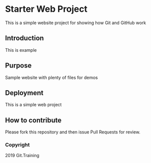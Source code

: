 # Starter Web Project

This is a simple website project for showing how Git and GitHub work

## Introduction

This is example

## Purpose

Sample website with plenty of files for demos

## Deployment

This is a simple web project

## How to contribute

Please fork this repository and then issue Pull Requests for review.

### Copyright

2019 Git.Training